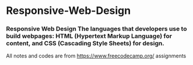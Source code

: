 # Responsive-Web-Design
### Responsive Web Design  The languages that developers use to build webpages: HTML (Hypertext Markup Language) for content, and CSS (Cascading Style Sheets) for design.
All notes and codes are from https://www.freecodecamp.org/ assignments
